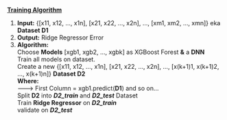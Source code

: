 <u>**Training Algorithm**</u><br>
1. **Input:** {[x11, x12, ..., x1n], [x21, x22, ..., x2n], ..., [xm1, xm2, ..., xmn]} eka **Dataset D1**
2. **Output:** Ridge Regressor Error
3. **Algorithm:**<br>
    Choose **Models** [xgb1, xgb2, ..., xgbk] as XGBoost Forest **&** a **DNN**<br>
    Train all models on dataset.<br>
    Create a new {[x11, x12, ..., x1n], [x21, x22, ..., x2n], ..., [x(k+1)1, x(k+1)2, ..., x(k+1)n]} **Dataset D2**<br>
    **Where:**<br>
    ---> First Column = xgb1.predict(**D1**) and so on...<br>
    Split **D2** into ***D2_train*** and ***D2_test*** Dataset<br>
    Train **Ridge Regressor** on ***D2_train*** <br>
    validate on ***D2_test***
